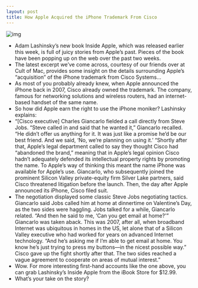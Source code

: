 ```yaml
---
layout: post
title: How Apple Acquired the iPhone Trademark From Cisco
---
```

![img](http://media.idownloadblog.com/wp-content/uploads/2012/01/iphone-keynote-e1327707095293.jpg)
* Adam Lashinsky’s new book Inside Apple, which was released earlier this week, is full of juicy stories from Apple’s past. Pieces of the book have been popping up on the web over the past two weeks.
* The latest excerpt we’ve come across, courtesy of our friends over at Cult of Mac, provides some insight on the details surrounding Apple’s “acquisition” of the iPhone trademark from Cisco Systems…
* As most of you probably already knew, when Apple announced the iPhone back in 2007, Cisco already owned the trademark. The company, famous for networking solutions and wireless routers, had an internet-based handset of the same name.
* So how did Apple earn the right to use the iPhone moniker? Lashinsky explains:
* “[Cisco executive] Charles Giancarlo fielded a call directly from Steve Jobs. “Steve called in and said that he wanted it,” Giancarlo recalled. “He didn’t offer us anything for it. It was just like a promise he’d be our best friend. And we said, ‘No, we’re planning on using it.’ “Shortly after that, Apple’s legal department called to say they thought Cisco had “abandoned the brand,” meaning that in Apple’s legal opinion Cisco hadn’t adequately defended its intellectual property rights by promoting the name. To Apple’s way of thinking this meant the name iPhone was available for Apple’s use. Giancarlo, who subsequently joined the prominent Silicon Valley private-equity firm Silver Lake partners, said Cisco threatened litigation before the launch. Then, the day after Apple announced its iPhone, Cisco filed suit.
* The negotiation displayed some classic Steve Jobs negotiating tactics. Giancarlo said Jobs called him at home at dinnertime on Valentine’s Day, as the two sides were haggling. Jobs talked for a while, Giancarlo related. “And then he said to me, ‘Can you get email at home?'” Giancarlo was taken aback. This was 2007, after all, when broadband Internet was ubiquitous in homes in the US, let alone that of a Silicon Valley executive who had worked for years on advanced Internet technology. “And he’s asking me if I’m able to get email at home. You know he’s just trying to press my buttons—in the nicest possible way.” Cisco gave up the fight shortly after that. The two sides reached a vague agreement to cooperate on areas of mutual interest.”
* Wow. For more interesting first-hand accounts like the one above, you can grab Lashinsky’s Inside Apple from the iBook Store for $12.99.
* What’s your take on the story?


